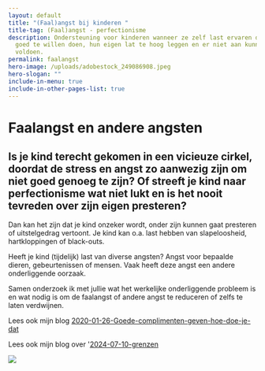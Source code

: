 ```yaml
---
layout: default
title: "(Faal)angst bij kinderen "
title-tag: (Faal)angst - perfectionisme
description: Ondersteuning voor kinderen wanneer ze zelf last ervaren door alles
  goed te willen doen, hun eigen lat te hoog leggen en er niet aan kunnen
  voldoen.
permalink: faalangst
hero-image: /uploads/adobestock_249086908.jpeg
hero-slogan: ""
include-in-menu: true
include-in-other-pages-list: true
---
```

# Faalangst en andere angsten

## Is je kind terecht gekomen in een vicieuze cirkel, doordat de stress en angst zo aanwezig zijn om niet goed genoeg te zijn? Of streeft je kind naar perfectionisme wat niet lukt en is het nooit tevreden over zijn eigen presteren?

Dan kan het zijn dat je kind onzeker wordt, onder zijn kunnen gaat presteren of uitstelgedrag vertoont. Je kind kan o.a. last hebben van slapeloosheid, hartkloppingen of black-outs. 

Heeft je kind (tijdelijk) last van diverse angsten? Angst voor bepaalde dieren, gebeurtenissen of mensen. Vaak heeft deze angst een andere onderliggende oorzaak.

Samen onderzoek ik met jullie wat het werkelijke onderliggende probleem is en wat nodig is om de faalangst of andere angst te reduceren of zelfs te laten verdwijnen.

Lees ook mijn blog [](2020-01-26-goede-complimenten-geven-hoe-doe-je-dat)[2020-01-26-Goede-complimenten-geven-hoe-doe-je-dat](2020-01-26-goede-complimenten-geven-hoe-doe-je-dat)

﻿Lees ook mijn blog over '[2024-07-10-grenzen](2024-07-10-grenzen)

![](/uploads/safe_image.jpg)